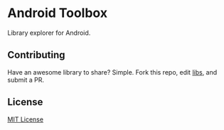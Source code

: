 Android Toolbox
==============

Library explorer for Android.

## Contributing
Have an awesome library to share? Simple. Fork this repo, edit [libs](libs), and submit a PR.

## License
[MIT License](LICENSE)
